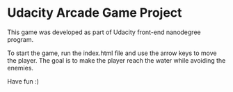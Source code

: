 Udacity Arcade Game Project
===============================

This game was developed as part of Udacity front-end nanodegree program.

To start the game, run the index.html file and use the arrow keys to move the player. The goal is to make the player reach the water while avoiding the enemies.

Have fun :)
